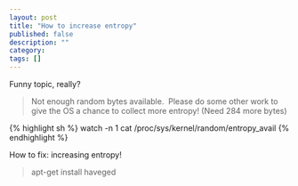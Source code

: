 ```yaml
---
layout: post
title: "How to increase entropy"
published: false
description: ""
category: 
tags: []
---
```


Funny topic, really?


> Not enough random bytes available.  Please do some other work to give
the OS a chance to collect more entropy! (Need 284 more bytes)

{% highlight sh %}
watch -n 1 cat /proc/sys/kernel/random/entropy_avail
{% endhighlight %}

How to fix: increasing entropy!
> apt-get install haveged

